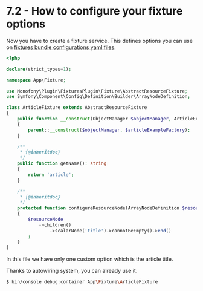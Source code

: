 # 7.2 - How to configure your fixture options

Now you have to create a fixture service. This defines options you can use on [fixtures bundle configurations yaml files](https://github.com/Monofony/Monofony/blob/0.x/src/Monofony/Pack/CorePack/.recipe/config/sylius/fixtures.yaml).

```php
<?php

declare(strict_types=1);

namespace App\Fixture;

use Monofony\Plugin\FixturesPlugin\Fixture\AbstractResourceFixture;
use Symfony\Component\Config\Definition\Builder\ArrayNodeDefinition;

class ArticleFixture extends AbstractResourceFixture
{
    public function __construct(ObjectManager $objectManager, ArticleExampleFactory $articleExampleFactory)
    {
        parent::__construct($objectManager, $articleExampleFactory);
    }

    /**
     * {@inheritdoc}
     */
    public function getName(): string
    {
        return 'article';
    }

    /**
     * {@inheritdoc}
     */
    protected function configureResourceNode(ArrayNodeDefinition $resourceNode)
    {
        $resourceNode
            ->children()
                ->scalarNode('title')->cannotBeEmpty()->end()
        ;
    }
}
```

In this file we have only one custom option which is the article title.

Thanks to autowiring system, you can already use it.

```bash
$ bin/console debug:container App\Fixture\ArticleFixture
```
